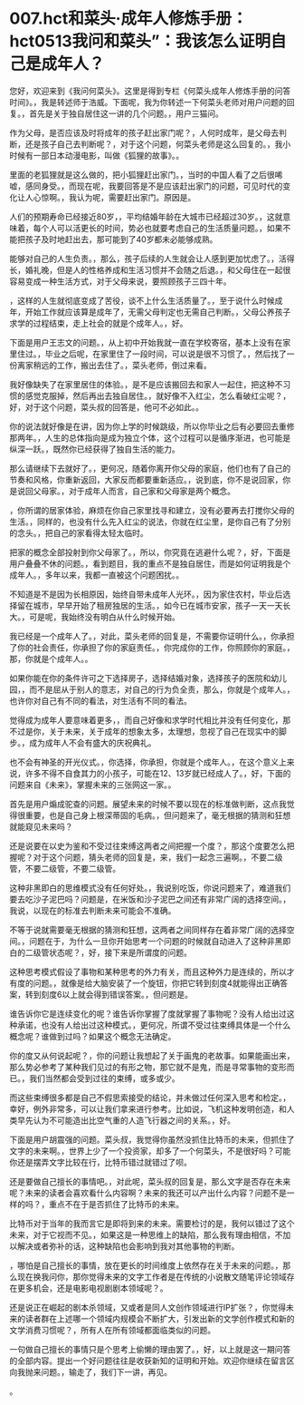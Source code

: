 # 007.hct和菜头·成年人修炼手册：hct0513我问和菜头”：我该怎么证明自己是成年人？

您好，欢迎来到《我问何菜头》。这里是得到专栏《何菜头成年人修炼手册的问答时间》。，我是转述师于浩威。下面呢，我为你转述一下何菜头老师对用户问题的回复。，首先是关于独自居住这一讲的几个问题。，用户三猫问。

作为父母，是否应该及时将成年的孩子赶出家门呢？，人何时成年，是父母去判断，还是孩子自己去判断呢？，对于这个问题，何菜头老师是这么回复的。，我小时候有一部日本动漫电影，叫做《狐狸的故事》。。

里面的老狐狸就是这么做的，把小狐狸赶出家门。，当时的中国人看了之后很唏嘘，感同身受。，而现在呢，我要回答是不是应该赶出家门的问题，可见时代的变化让人心惊啊。，我认为呢，需要赶出家门。原因是。

人们的预期寿命已经接近80岁，，平均结婚年龄在大城市已经超过30岁。，这就意味着，每个人可以活更长的时间，势必也就要考虑自己的生活质量问题。，如果不能把孩子及时地赶出去，那可能到了40岁都未必能够成熟。

能够对自己的人生负责。，那么，孩子后续的人生就会让人感到更加忧虑了。，活得长，婚礼晚，但是人的性格养成和生活习惯并不会随之后退。，和父母住在一起很容易变成一种生活方式，对于父母来说，要照顾孩子三四十年。

，这样的人生就彻底变成了苦役，谈不上什么生活质量了。，至于说什么时候成年，开始工作就应该算是成年了，无需父母判定也无需自己判断。，父母公养孩子求学的过程结束，走上社会的就是个成年人。，好。

下面是用户王志文的问题。，从上初中开始我就一直在学校寄宿，基本上没有在家里住过。，毕业之后呢，在家里住了一段时间，可以说是很不习惯了。，然后找了一份离家稍远的工作，搬出去住了。，菜头老师，倒过来看。

我好像缺失了在家里居住的体验。，是不是应该搬回去和家人一起住，把这种不习惯的感觉克服掉，然后再出去独自居住。，就好像不入红尘，怎么看破红尘呢？，好，对于这个问题，菜头叔的回答是，他可不必如此。。

你的说法就好像是在讲，因为你上学的时候跳级，所以你毕业之后有必要回去重修那两年。，人生的总体指向是成为独立个体，这个过程可以是循序渐进，也可能是纵深一跃。，既然你已经获得了独自生活的能力。

那么请继续下去就好了。，更何况，随着你离开你父母的家庭，他们也有了自己的节奏和风格，你重新返回，大家反而都要重新适应。，说到底，你不是说回家，你是说回父母家。，对于成年人而言，自己家和父母家是两个概念。

，你所谓的居家体验，麻烦在你自己家里找寻和建立，没有必要再去打搅你父母的生活。，同样的，也没有什么先入红尘的说法，你就在红尘里，是你自己有了分别的念头。，把自己的家看得太轻太临时。

把家的概念全部投射到你父母家了。，所以，你究竟在逃避什么呢？，好，下面是用户叠叠不休的问题。，看到题目，我的重点不是独自居住，而是如何证明我是个成年人。，多年以来，我都一直被这个问题困扰。。

不知道是不是因为长相原因，始终自带未成年人光环。，因为家住农村，毕业后选择留在城市，早早开始了租房独居的生活。，如今已在城市安家，孩子一天一天长大。，可是呢，我始终没有明白从什么时候开始。

我已经是一个成年人了。，对此，菜头老师的回复是，不需要你证明什么。，你承担了你的社会责任，你承担了你的家庭责任。，你完成你的工作，你照顾你的家庭。，那，你就是个成年人。。

如果你能在你的条件许可之下选择房子，选择结婚对象，选择孩子的医院和幼儿园，，而不是屈从于别人的意志，对自己的行为负全责，那么，你就是个成年人。，也许你对自己有不同的看法，对生活有不同的看法。

觉得成为成年人要意味着更多，，而自己好像和求学时代相比并没有任何变化，那不过是你，关于未来，关于成年的想象太多，太理想，忽视了自己在现实中的脚步。，成为成年人不会有盛大的庆祝典礼。

也不会有神圣的开光仪式。，你选择，你承担，你就是个成年人。，在这个意义上来说，许多不得不自食其力的小孩子，可能在12、13岁就已经成人了。，好，下面的问题来自《未来》，掌握未来的三张网这一家。。

首先是用户煽成驼查的问题。展望未来的时候不要以现在的标准做判断，这点我觉得很重要，也是自己身上根深蒂固的毛病。，但问题来了，毫无根据的猜测和狂想就能窥见未来吗？

还是说要在以史为鉴和不受过往束缚这两者之间把握一个度？，那这个度要怎么把握呢？对于这个问题，猜头老师的回复是，来，我们一起念三遍啊。，不要二级管，不要二级管，不要二级管。

这种非黑即白的思维模式没有任何好处。，我说别吃饭，你说问题来了，难道我们要去吃沙子泥巴吗？问题是，在米饭和沙子泥巴之间还有非常广阔的选择空间。，我说，以现在的标准去判断未来可能会不准确。

不等于说就需要毫无根据的猜测和狂想，这两者之间同样存在着非常广阔的选择空间。，问题在于，为什么一旦你开始思考一个问题的时候就自动进入了这种非黑即白的二级管状态呢？，好，接下来是所谓度的问题。

这种思考模式假设了事物和某种思考的外力有关，而且这种外力是连续的，所以才有度的问题。，就像是给大脑安装了一个旋钮，你把它转到刻度4就能得出正确答案，转到刻度6以上就会得到错误答案。，但问题是。

谁告诉你它是连续变化的呢？谁告诉你掌握了度就掌握了事物呢？没有人给出过这种承诺，也没有人给出过这种模式。，更何况，所谓不受过往束缚具体是一个什么概念呢？谁做到过吗？如果这个概念无法确定。

你的度又从何说起呢？，你的问题让我想起了关于画鬼的老故事。如果能画出来，那么势必参考了某种我们见过的有形之物，那它就不是鬼，而是寻常事物的变形而已。，我们当然都会受到过往的束缚，或多或少。

而这些束缚很多都是自己不假思索接受的结论，并未做过任何深入思考和检定。，幸好，例外非常多，可以让我们拿来进行参考。比如说，飞机这种发明创造，和人类早先认为不可能造出比空气重的人造飞行器之间的关系。，好。

下面是用户胡震强的问题。菜头叔，我觉得你虽然没抓住比特币的未来，但抓住了文字的未来啊。，世界上少了一个投资家，却多了一个何菜头，不是很好吗？可能你还是摆弄文字比较在行，比特币错过就错过了呗。

还是要做自己擅长的事情吧。，对此呢，菜头叔的回复是，那么文字是否存在未来呢？未来的读者会喜欢看什么内容啊？未来的我还可以产出什么内容？问题不是一样的吗？，重点不在于是否抓住了比特币的未来。

比特币对于当年的我而言它是即将到来的未来。需要检讨的是，我何以错过了这个未来，对于它视而不见。，如果这是一种思维上的缺陷，那么我有理由相信，不加以解决或者弥补的话，这种缺陷也会影响到我对其他事物的判断。

，哪怕是自己擅长的事情，放在更长的时间维度上依然存在关于未来的问题。，那么现在换我问你，那你觉得未来的文字工作者是在传统的小说散文随笔评论领域存在更多机会，还是电影电视剧剧本领域呢？。

还是说正在崛起的剧本杀领域，又或者是同人文创作领域进行IP扩张？，你觉得未来的读者群在上述哪一个领域内规模会不断扩大，引发出新的文学创作模式和新的文学消费习惯呢？，所有人在所有领域都面临类似的问题。

一句做自己擅长的事情只是个思考上偷懒的理由罢了。，好，以上就是这一期问答的全部内容。提出一个好问题往往是收获新知的证明和开始。欢迎你继续在留言区向我抛来问题。，输走了，我们下一讲，再见。

。